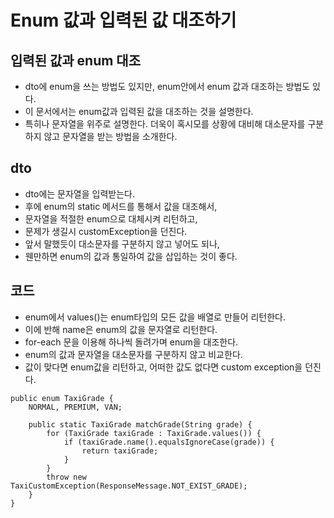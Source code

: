 # Enum 값과 입력된 값 대조하기

## 입력된 값과 enum 대조
* dto에 enum을 쓰는 방법도 있지만, enum안에서 enum 값과 대조하는 방법도 있다.
* 이 문서에서는 enum값과 입력된 값을 대조하는 것을 설명한다.
* 특히나 문자열을 위주로 설명한다. 더욱이 혹시모를 상황에 대비해 대소문자를 구분하지 않고 문자열을 받는 방법을 소개한다.

## dto
* dto에는 문자열을 입력받는다.
* 후에 enum의 static 메서드를 통해서 값을 대조해서,
* 문자열을 적절한 enum으로 대체시켜 리턴하고,
* 문제가 생길시 customException을 던진다.
* 앞서 말했듯이 대소문자를 구분하지 않고 넣어도 되나,
* 웬만하면 enum의 값과 통일하여 값을 삽입하는 것이 좋다.

## 코드
* enum에서 values()는 enum타입의 모든 값을 배열로 만들어 리턴한다.
* 이에 반해 name은 enum의 값을 문자열로 리턴한다.
* for-each 문을 이용해 하나씩 돌려가며 enum을 대조한다.
* enum의 값과 문자열을 대소문자를 구분하지 않고 비교한다.
* 값이 맞다면 enum값을 리턴하고, 어떠한 값도 없다면 custom exception을 던진다.
```
public enum TaxiGrade {
    NORMAL, PREMIUM, VAN;

    public static TaxiGrade matchGrade(String grade) {
        for (TaxiGrade taxiGrade : TaxiGrade.values()) {
            if (taxiGrade.name().equalsIgnoreCase(grade)) {
                return taxiGrade;
            }
        }
        throw new TaxiCustomException(ResponseMessage.NOT_EXIST_GRADE);
    }
}
```